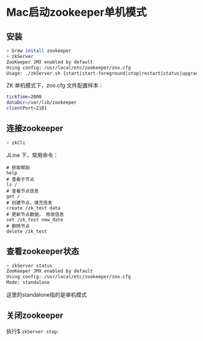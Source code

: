# Mac启动zookeeper单机模式

## 安装
```sh
> brew install zookeeper
> zkServer
ZooKeeper JMX enabled by default
Using config: /usr/local/etc/zookeeper/zoo.cfg
Usage: ./zkServer.sh {start|start-foreground|stop|restart|status|upgrade|print-cmd}
```

ZK 单机模式下，zoo.cfg 文件配置样本：
```sh
tickTime=2000
dataDir=/var/lib/zookeeper
clientPort=2181
```
## 连接zookeeper
```sh
> zkCli
```
JLine 下，常用命令：

    # 获取帮助
    help
    # 查看子节点
    ls /
    # 查看节点信息
    get /
    # 创建节点，填充信息
    create /zk_test data
    # 更新节点数据， 修改信息
    set /zk_test new_date
    # 删除节点
    delete /zk_test

## 查看zookeeper状态
```sh
> zkServer status
ZooKeeper JMX enabled by default
Using config: /usr/local/etc/zookeeper/zoo.cfg
Mode: standalone
```
这里的standalone指的是单机模式

## 关闭zookeeper
执行$ `zkServer stop`:
